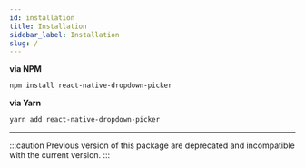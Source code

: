 ```yaml
---
id: installation
title: Installation
sidebar_label: Installation
slug: /
---
```


**via NPM**

```bash
npm install react-native-dropdown-picker
```

**via Yarn**

```bash
yarn add react-native-dropdown-picker
```

---

:::caution
Previous version of this package are deprecated and incompatible with the current version.
:::